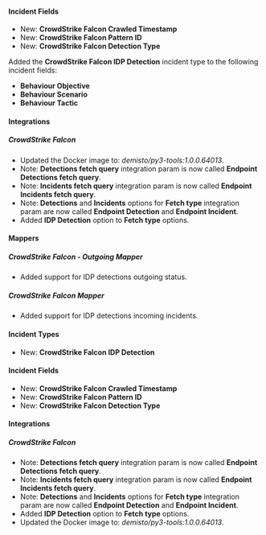 #### Incident Fields

- New: **CrowdStrike Falcon Crawled Timestamp**
- New: **CrowdStrike Falcon Pattern ID**
- New: **CrowdStrike Falcon Detection Type**

Added the **CrowdStrike Falcon IDP Detection** incident type to the following incident fields:
- **Behaviour Objective**
- **Behaviour Scenario**
- **Behaviour Tactic**
  
#### Integrations

##### CrowdStrike Falcon
- Updated the Docker image to: *demisto/py3-tools:1.0.0.64013*.
- Note: **Detections fetch query** integration param is now called **Endpoint Detections fetch query**.
- Note: **Incidents fetch query** integration param is now called **Endpoint Incidents fetch query**.
- Note: **Detections** and **Incidents** options for **Fetch type** integration param are now called  **Endpoint Detection** and **Endpoint Incident**.
- Added **IDP Detection** option to **Fetch type** options.

#### Mappers

##### CrowdStrike Falcon - Outgoing Mapper

- Added support for IDP detections outgoing status.

##### CrowdStrike Falcon Mapper

- Added support for IDP detections incoming incidents.

#### Incident Types

- New: **CrowdStrike Falcon IDP Detection**




#### Incident Fields

- New: **CrowdStrike Falcon Crawled Timestamp**
- New: **CrowdStrike Falcon Pattern ID**
- New: **CrowdStrike Falcon Detection Type**
  
#### Integrations

##### CrowdStrike Falcon
- Note: **Detections fetch query** integration param is now called **Endpoint Detections fetch query**.
- Note: **Incidents fetch query** integration param is now called **Endpoint Incidents fetch query**.
- Note: **Detections** and **Incidents** options for **Fetch type** integration param are now called  **Endpoint Detection** and **Endpoint Incident**.
- Added **IDP Detection** option to **Fetch type** options.
- Updated the Docker image to: *demisto/py3-tools:1.0.0.64013*.
